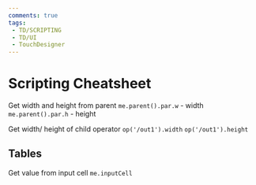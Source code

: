 ```yaml
---
comments: true
tags:
 - TD/SCRIPTING
 - TD/UI
 - TouchDesigner
---
```


# Scripting Cheatsheet

Get width and height from parent
`me.parent().par.w` - width
`me.parent().par.h` - height

Get width/ height of child operator
`op('/out1').width`
`op('/out1').height`


## Tables

Get value from input cell
`me.inputCell`